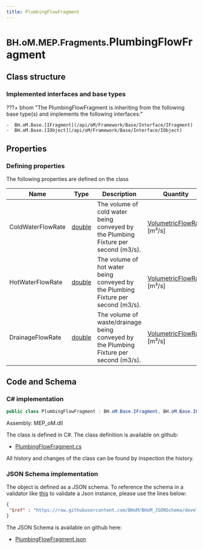```yaml
---
title: PlumbingFlowFragment
---
```


# <small>BH.oM.MEP.Fragments.</small>**PlumbingFlowFragment**



## Class structure

### Implemented interfaces and base types

???+ bhom "The PlumbingFlowFragment is inheriting from the following base type(s) and implements the following interfaces:"

    -  BH.oM.Base.[IFragment](/api/oM/Framework/Base/Interface/IFragment)
    -  BH.oM.Base.[IObject](/api/oM/Framework/Base/Interface/IObject)


## Properties



### Defining properties

The following properties are defined on the class

| Name             | Type             | Description      | Quantity         |
|------------------|------------------|------------------|------------------|
| ColdWaterFlowRate | [double](https://learn.microsoft.com/en-us/dotnet/api/System.Double?view=netstandard-2.0) | The volume of cold water being conveyed by the Plumbing Fixture per second (m3/s). | [VolumetricFlowRate](/api/oM/Dimensional/Quantities/Attributes/VolumetricFlowRate) [m³/s] |
| HotWaterFlowRate | [double](https://learn.microsoft.com/en-us/dotnet/api/System.Double?view=netstandard-2.0) | The volume of hot water being conveyed by the Plumbing Fixture per second (m3/s). | [VolumetricFlowRate](/api/oM/Dimensional/Quantities/Attributes/VolumetricFlowRate) [m³/s] |
| DrainageFlowRate | [double](https://learn.microsoft.com/en-us/dotnet/api/System.Double?view=netstandard-2.0) | The volume of waste/drainage being conveyed by the Plumbing Fixture per second (m3/s). | [VolumetricFlowRate](/api/oM/Dimensional/Quantities/Attributes/VolumetricFlowRate) [m³/s] |


## Code and Schema

### C# implementation

``` C# title="C#"
public class PlumbingFlowFragment : BH.oM.Base.IFragment, BH.oM.Base.IObject
```

Assembly: MEP_oM.dll

The class is defined in C#. The class definition is available on github:

- [PlumbingFlowFragment.cs](https://github.com/BHoM/BHoM/blob/develop/MEP_oM/Fragments\PlumbingFlowFragment.cs)

All history and changes of the class can be found by inspection the history.
### JSON Schema implementation

The object is defined as a JSON schema. To reference the schema in a validator like [this](https://www.jsonschemavalidator.net/) to validate a Json instance, please use the lines below:

``` json title="JSON Schema"
{
 "$ref" : "https://raw.githubusercontent.com/BHoM/BHoM_JSONSchema/develop/MEP_oM/Fragments/PlumbingFlowFragment.json"
}
```

The JSON Schema is available on github here:

- [PlumbingFlowFragment.json](https://github.com/BHoM/BHoM_JSONSchema/blob/develop/MEP_oM/Fragments/PlumbingFlowFragment.json)
